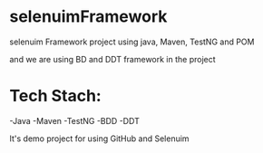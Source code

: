 # selenuimFramework
selenuim Framework project using java, Maven, TestNG and POM

and we are using BD and DDT framework in the project


# Tech Stach:

-Java
-Maven
-TestNG
-BDD
-DDT

It's demo project for using GitHub and Selenuim
